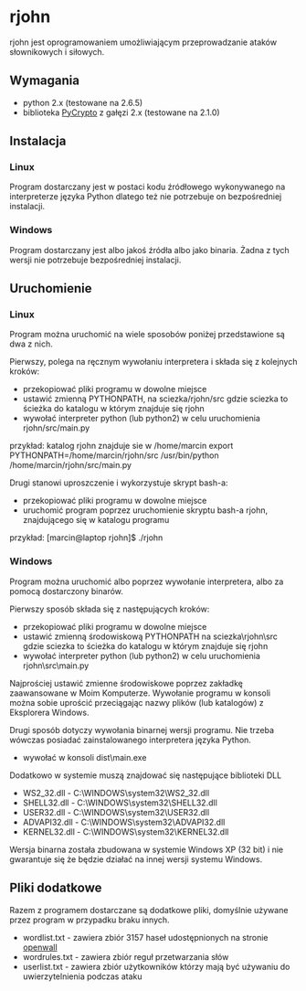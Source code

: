 # rjohn

rjohn jest oprogramowaniem umożliwiającym przeprowadzanie ataków słownikowych i siłowych.

## Wymagania

* python 2.x (testowane na 2.6.5)
* biblioteka [PyCrypto][1] z gałęzi 2.x (testowane na 2.1.0)

[1]:http://www.dlitz.net/software/pycrypto/

## Instalacja

### Linux

Program dostarczany jest w postaci kodu źródłowego wykonywanego na interpreterze języka Python dlatego też nie potrzebuje on bezpośredniej instalacji.

### Windows

Program dostarczany jest albo jakoś źródła albo jako binaria. Żadna z tych wersji nie potrzebuje bezpośredniej instalacji.

## Uruchomienie

### Linux

Program można uruchomić na wiele sposobów poniżej przedstawione są dwa z nich.

Pierwszy, polega na ręcznym wywołaniu interpretera i składa się z kolejnych kroków:

* przekopiować pliki programu w dowolne miejsce
* ustawić zmienną PYTHONPATH, na sciezka/rjohn/src gdzie sciezka to ścieżka do katalogu w którym znajduje się rjohn
* wywołać interpreter python (lub python2) w celu uruchomienia rjohn/src/main.py

przykład:
	katalog rjohn znajduje sie w /home/marcin
	export PYTHONPATH=/home/marcin/rjohn/src
	/usr/bin/python /home/marcin/rjohn/src/main.py
	
Drugi stanowi uproszczenie i wykorzystuje skrypt bash-a:

* przekopiować pliki programu w dowolne miejsce
* uruchomić program poprzez uruchomienie skryptu bash-a rjohn, znajdującego się w katalogu programu

przykład:
	[marcin@laptop rjohn]$ ./rjohn
	
### Windows

Program można uruchomić albo poprzez wywołanie interpretera, albo za pomocą dostarczony binarów.

Pierwszy sposób składa się z następujących kroków:

* przekopiować pliki programu w dowolne miejsce
* ustawić zmienną środowiskową PYTHONPATH na sciezka\rjohn\src gdzie sciezka to ścieżka do katalogu w którym znajduje się rjohn
* wywołać interpreter python (lub python2) w celu uruchomienia rjohn\src\main.py

Najprościej ustawić zmienne środowiskowe poprzez zakładkę zaawansowane w Moim Komputerze.
Wywołanie programu w konsoli można sobie uprościć przeciągając nazwy plików (lub katalogów) z Eksplorera Windows.

Drugi sposób dotyczy wywołania binarnej wersji programu. Nie trzeba wówczas posiadać zainstalowanego interpretera języka Python.

* wywołać w konsoli dist\main.exe

Dodatkowo w systemie muszą znajdować się następujące biblioteki DLL

* WS2_32.dll - C:\WINDOWS\system32\WS2_32.dll
* SHELL32.dll - C:\WINDOWS\system32\SHELL32.dll
* USER32.dll - C:\WINDOWS\system32\USER32.dll
* ADVAPI32.dll - C:\WINDOWS\system32\ADVAPI32.dll
* KERNEL32.dll - C:\WINDOWS\system32\KERNEL32.dll 

Wersja binarna została zbudowana w systemie Windows XP (32 bit) i nie gwarantuje się że będzie działać na innej wersji systemu Windows.

## Pliki dodatkowe

Razem z programem dostarczane są dodatkowe pliki, domyślnie używane przez program w przypadku braku innych.

* wordlist.txt - zawiera zbiór 3157 haseł udostępnionych na stronie [openwall][2]
* wordrules.txt - zawiera zbiór reguł przetwarzania słów
* userlist.txt - zawiera zbiór użytkowników którzy mają być używaniu do uwierzytelnienia podczas ataku

[2]:http://www.openwall.com/wordlists/
